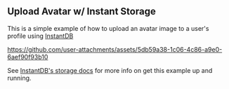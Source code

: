 ## Upload Avatar w/ Instant Storage

This is a simple example of how to upload an avatar image to a user's profile
using [InstantDB](https://instantdb.com)

https://github.com/user-attachments/assets/5db59a38-1c06-4c86-a9e0-6aef90f93b10

See [InstantDB's storage docs](https://instantdb.com/docs/storage) for more
info on get this example up and running.
